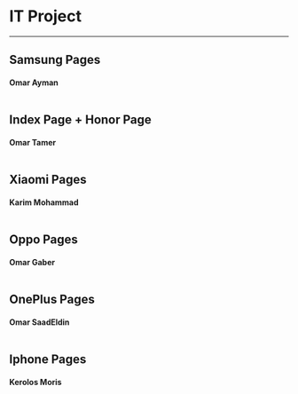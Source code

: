 # IT Project 
<hr>

## Samsung Pages
#### Omar Ayman <br> <br>

## Index Page + Honor Page 
#### Omar Tamer <br><br>

## Xiaomi Pages 
#### Karim Mohammad <br><br>

## Oppo Pages 
#### Omar Gaber <br><br>

## OnePlus Pages
#### Omar SaadEldin <br><br>

## Iphone Pages <br>
#### Kerolos Moris <br><br>